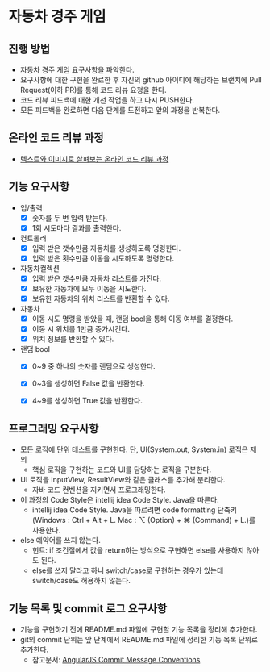 # 자동차 경주 게임
## 진행 방법
* 자동차 경주 게임 요구사항을 파악한다.
* 요구사항에 대한 구현을 완료한 후 자신의 github 아이디에 해당하는 브랜치에 Pull Request(이하 PR)를 통해 코드 리뷰 요청을 한다.
* 코드 리뷰 피드백에 대한 개선 작업을 하고 다시 PUSH한다.
* 모든 피드백을 완료하면 다음 단계를 도전하고 앞의 과정을 반복한다.

## 온라인 코드 리뷰 과정
* [텍스트와 이미지로 살펴보는 온라인 코드 리뷰 과정](https://github.com/next-step/nextstep-docs/tree/master/codereview)

## 기능 요구사항
* 입/출력
  + [X] 숫자를 두 번 입력 받는다.
  + [X] 1회 시도마다 결과를 출력한다.
* 컨트롤러
  + [X] 입력 받은 갯수만큼 자동차를 생성하도록 명령한다.
  + [X] 입력 받은 횟수만큼 이동을 시도하도록 명령한다.
* 자동차컬렉션
  + [X] 입력 받은 갯수만큼 자동차 리스트를 가진다.
  + [X] 보유한 자동차에 모두 이동을 시도한다.
  + [X] 보유한 자동차의 위치 리스트를 반환할 수 있다.
* 자동차
  + [X] 이동 시도 명령을 받았을 때, 랜덤 bool을 통해 이동 여부를 결정한다. 
  + [X] 이동 시 위치를 1만큼 증가시킨다.
  + [X] 위치 정보를 반환할 수 있다.
* 랜덤 bool
  + [x] 0~9 중 하나의 숫자를 랜덤으로 생성한다.
  + [x] 0~3을 생성하면 False 값을 반환한다.
  + [x] 4~9를 생성하면 True 값을 반환한다.


## 프로그래밍 요구사항
* 모든 로직에 단위 테스트를 구현한다. 단, UI(System.out, System.in) 로직은 제외
  + 핵심 로직을 구현하는 코드와 UI를 담당하는 로직을 구분한다.
* UI 로직을 InputView, ResultView와 같은 클래스를 추가해 분리한다.
  + 자바 코드 컨벤션을 지키면서 프로그래밍한다.
* 이 과정의 Code Style은 intellij idea Code Style. Java을 따른다.
  + intellij idea Code Style. Java을 따르려면 code formatting 단축키(Windows : Ctrl + Alt + L. Mac : ⌥ (Option) + ⌘ (Command) + L.)를 사용한다.
* else 예약어를 쓰지 않는다.
  + 힌트: if 조건절에서 값을 return하는 방식으로 구현하면 else를 사용하지 않아도 된다.
  + else를 쓰지 말라고 하니 switch/case로 구현하는 경우가 있는데 switch/case도 허용하지 않는다.

## 기능 목록 및 commit 로그 요구사항
* 기능을 구현하기 전에 README.md 파일에 구현할 기능 목록을 정리해 추가한다.
* git의 commit 단위는 앞 단계에서 README.md 파일에 정리한 기능 목록 단위로 추가한다.
  + 참고문서: [AngularJS Commit Message Conventions](https://gist.github.com/stephenparish/9941e89d80e2bc58a153)
